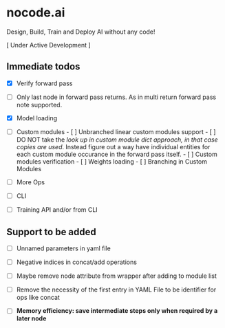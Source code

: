 # nocode.ai

Design, Build, Train and Deploy AI without any code!

[ Under Active Development ]

## Immediate todos

- [x] Verify forward pass

- [ ] Only last node in forward pass returns. As in multi return forward pass
      note supported.

- [x] Model loading

- [ ] Custom modules
      - [ ] Unbranched linear custom modules support
      - [ ] DO NOT take the *look up in custom module dict approach, in that case copies are used*. Instead figure out a way have individual entities for each custom module occurance in the forward pass itself.
      - [ ] Custom modules verification
      - [ ] Weights loading
      - [ ] Branching in Custom Modules

- [ ] More Ops

- [ ] CLI

- [ ] Training API and/or from CLI

## Support to be added

- [ ] Unnamed parameters in yaml file

- [ ] Negative indices in concat/add operations

- [ ] Maybe remove node attribute from wrapper after adding to module list

- [ ] Remove the necessity of the first entry in YAML File to be identifier for ops like concat

- [ ] **Memory efficiency: save intermediate steps only when required by a later node**
